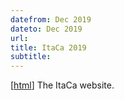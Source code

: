 ```yaml
---
datefrom: Dec 2019
dateto: Dec 2019
url:
title: ItaCa 2019
subtitle:
---
```


[[html](http://www.mat.unimi.it/users/itaca/)] The ItaCa website.
